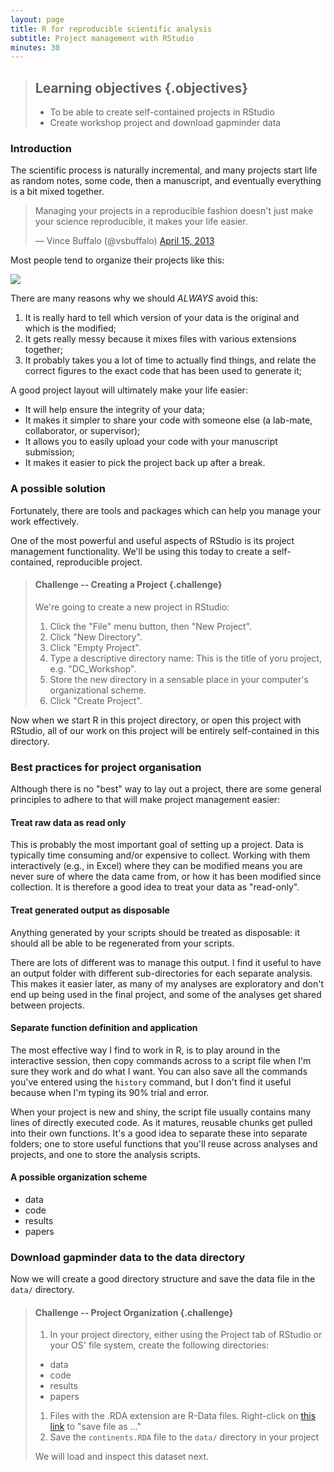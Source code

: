 ```yaml
---
layout: page
title: R for reproducible scientific analysis
subtitle: Project management with RStudio
minutes: 30
---
```




> ## Learning objectives {.objectives}
>
> * To be able to create self-contained projects in RStudio
> * Create workshop project and download gapminder data
>

### Introduction

The scientific process is naturally incremental, and many projects
start life as random notes, some code, then a manuscript, and
eventually everything is a bit mixed together.

<blockquote class="twitter-tweet"><p>Managing your projects in a reproducible fashion doesn't just make your science reproducible, it makes your life easier.</p>&mdash; Vince Buffalo (@vsbuffalo) <a href="https://twitter.com/vsbuffalo/status/323638476153167872">April 15, 2013</a></blockquote>
<script async src="http://platform.twitter.com/widgets.js" charset="utf-8"></script>

Most people tend to organize their projects like this:

![](fig/bad_layout.png)

There are many reasons why we should *ALWAYS* avoid this:

1. It is really hard to tell which version of your data is
the original and which is the modified;
2. It gets really messy because it mixes files with various
extensions together;
3. It probably takes you a lot of time to actually find
things, and relate the correct figures to the exact code
that has been used to generate it;

A good project layout will ultimately make your life easier:

* It will help ensure the integrity of your data;
* It makes it simpler to share your code with someone else
(a lab-mate, collaborator, or supervisor);
* It allows you to easily upload your code with your manuscript submission;
* It makes it easier to pick the project back up after a break.

### A possible solution

Fortunately, there are tools and packages which can help you manage your work effectively.

One of the most powerful and useful aspects of RStudio is its project management
functionality. We'll be using this today to create a self-contained, reproducible
project.


> #### Challenge -- Creating a Project {.challenge}
>
> We're going to create a new project in RStudio:
>
> 1. Click the "File" menu button, then "New Project".
> 2. Click "New Directory".
> 3. Click "Empty Project".
> 4. Type a descriptive directory name: This is the title of yoru project, e.g. "DC_Workshop".
> 5. Store the new directory in a sensable place in your computer's organizational scheme.
> 6. Click "Create Project".
>

Now when we start R in this project directory, or open this project with RStudio,
all of our work on this project will be entirely self-contained in this directory.

### Best practices for project organisation

Although there is no "best" way to lay out a project, there are some general
principles to adhere to that will make project management easier:

#### Treat raw data as read only

This is probably the most important goal of setting up a project. Data is
typically time consuming and/or expensive to collect. Working with them
interactively (e.g., in Excel) where they can be modified means you are never
sure of where the data came from, or how it has been modified since collection.
It is therefore a good idea to treat your data as "read-only".

#### Treat generated output as disposable

Anything generated by your scripts should be treated as disposable: it should
all be able to be regenerated from your scripts.

There are lots of different was to manage this output. I find it useful to
have an output folder with different sub-directories for each separate
analysis. This makes it easier later, as many of my analyses are exploratory
and don't end up being used in the final project, and some of the analyses
get shared between projects.

#### Separate function definition and application

The most effective way I find to work in R, is to play around in the interactive
session, then copy commands across to a script file when I'm sure they work and
do what I want. You can also save all the commands you've entered using the
`history` command, but I don't find it useful because when I'm typing its 90%
trial and error.

When your project is new and shiny, the script file usually contains many lines
of directly executed code. As it matures, reusable chunks get pulled into their
own functions. It's a good idea to separate these into separate folders; one
to store useful functions that you'll reuse across analyses and projects, and
one to store the analysis scripts.

#### A possible organization scheme

- data
- code
- results
- papers


### Download gapminder data to the data directory

Now we will create a good directory structure and save the data file in the `data/` directory.

> #### Challenge -- Project Organization {.challenge}
>
> 1. In your project directory, either using the Project tab of RStudio or your OS' file system, create the following directories:
> - data
> - code
> - results
> - papers
> 1. Files with the .RDA extension are R-Data files. Right-click on [this link](https://github.com/michaellevy/gapminder-R/raw/gh-pages/data/continents.RDA) to "save file as ..."
> 1. Save the `continents.RDA` file to the `data/` directory in your project
>
> We will load and inspect this dataset next.

